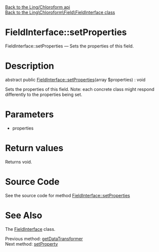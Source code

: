 [Back to the Ling/Chloroform api](https://github.com/lingtalfi/Chloroform/blob/master/doc/api/Ling/Chloroform.md)<br>
[Back to the Ling\Chloroform\Field\FieldInterface class](https://github.com/lingtalfi/Chloroform/blob/master/doc/api/Ling/Chloroform/Field/FieldInterface.md)


FieldInterface::setProperties
================



FieldInterface::setProperties — Sets the properties of this field.




Description
================


abstract public [FieldInterface::setProperties](https://github.com/lingtalfi/Chloroform/blob/master/doc/api/Ling/Chloroform/Field/FieldInterface/setProperties.md)(array $properties) : void




Sets the properties of this field.
Note: each concrete class might respond differently to the properties being set.




Parameters
================


- properties

    


Return values
================

Returns void.








Source Code
===========
See the source code for method [FieldInterface::setProperties](https://github.com/lingtalfi/Chloroform/blob/master/Field/FieldInterface.php#L150-L150)


See Also
================

The [FieldInterface](https://github.com/lingtalfi/Chloroform/blob/master/doc/api/Ling/Chloroform/Field/FieldInterface.md) class.

Previous method: [getDataTransformer](https://github.com/lingtalfi/Chloroform/blob/master/doc/api/Ling/Chloroform/Field/FieldInterface/getDataTransformer.md)<br>Next method: [setProperty](https://github.com/lingtalfi/Chloroform/blob/master/doc/api/Ling/Chloroform/Field/FieldInterface/setProperty.md)<br>

